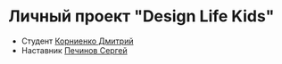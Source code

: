 # Личный проект "Design Life Kids"

* Студент [Корниенко Дмитрий](https://t.me/Ugglymug)
* Наставник [Печинов Сергей](https://t.me/SergeyPechinov) 
